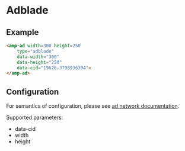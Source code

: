 <!---
Copyright 2015 The AMP HTML Authors. All Rights Reserved.

Licensed under the Apache License, Version 2.0 (the "License");
you may not use this file except in compliance with the License.
You may obtain a copy of the License at

      http://www.apache.org/licenses/LICENSE-2.0

Unless required by applicable law or agreed to in writing, software
distributed under the License is distributed on an "AS-IS" BASIS,
WITHOUT WARRANTIES OR CONDITIONS OF ANY KIND, either express or implied.
See the License for the specific language governing permissions and
limitations under the License.
-->

# Adblade

## Example

```html
<amp-ad width=300 height=250
    type="adblade"
    data-width="300"
    data-height="250"
    data-cid="19626-3798936394">
</amp-ad>
```

## Configuration

For semantics of configuration, please see [ad network documentation](https://www.adblade.com/doc/publisher-solutions).

Supported parameters:

- data-cid
- width
- height
